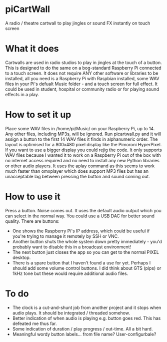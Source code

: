 # piCartWall
A radio / theatre cartwall to play jingles or sound FX instantly on touch screen

# What it does
Cartwalls are used in radio studios to play in jingles at the touch of a button. This is designed to do the same on a bog-standard Raspberry Pi connected to a touch screen. It does not require ANY other software or libraries to be installed, all you need is a Raspberry Pi with Raspbian installed, some WAV files in your Pi's defualt Music folder - and a touch screen for full effect. It could be used in student, hospital or community radio or for playing sound effects in a play.

# How to set it up
Place some WAV files in /home/pi/Music/ on your Raspberry Pi, up to 14. Any other files, including MP3s, will be ignored. Run picartwall.py and it will assign a button to the first 14 WAV files it finds in alphanumeric order. The layout is optimised for a 800x480 pixel display like the Pimoroni HyperPixel. If you want to use a bigger display you could rejig the code. It only supports WAV files because I wanted it to work on a Raspberry Pi out of the box with no internet access required and no need to install any new Python libraries or other audio players. It uses the aplay command as this seems to work much faster than omxplayer which does support MP3 files but has an unacceptable lag between pressing the button and sound coming out.

# How to use it
Press a button. Noise comes out. It uses the default audio output which you can select in the normal way. You could use a USB DAC for better sound quality.
There are buttons:
- One shows the Raspberry Pi's IP address, which could be useful if you're trying to manage it remotely by SSH or VNC.
- Another button shuts the whole system down pretty immediately - you'd probably want to disable this in a broadcast environment!
- The next button just closes the app so you can get to the normal PIXEL desktop.
- There is a spare button that I haven't found a use for yet. Perhaps I should add some volume control buttons. I did think about GTS (pips) or 1kHz tone but these would require additional audio files.

# To do
- The clock is a cut-and-shunt job from another project and it stops when audio plays. It should be integrated / threaded somehow.
- Better indication of when audio is playing e.g. button goes red. This has defeated me thus far.
- Some indication of duration / play progress / out-time. All a bit hard.
- Meaningful wordy button labels... from file name? User-configurbale?

